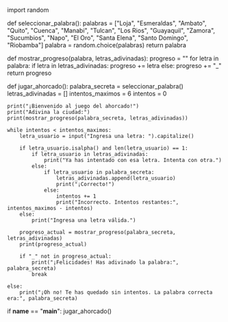 import random

def seleccionar_palabra():
    palabras = ["Loja", "Esmeraldas", "Ambato", "Quito", "Cuenca", "Manabi", "Tulcan", "Los Rios", 
                "Guayaquil", "Zamora", "Sucumbios", "Napo", "El Oro", "Santa Elena", "Santo Domingo", "Riobamba"]
    palabra = random.choice(palabras)
    return palabra

def mostrar_progreso(palabra, letras_adivinadas):
    progreso = ""
    for letra in palabra:
        if letra in letras_adivinadas:
            progreso += letra
        else:
            progreso += "_"
    return progreso

def jugar_ahorcado():
    palabra_secreta = seleccionar_palabra()
    letras_adivinadas = []
    intentos_maximos = 6
    intentos = 0

    print("¡Bienvenido al juego del ahorcado!")
    print("Adivina la ciudad:")
    print(mostrar_progreso(palabra_secreta, letras_adivinadas))

    while intentos < intentos_maximos:
        letra_usuario = input("Ingresa una letra: ").capitalize()

        if letra_usuario.isalpha() and len(letra_usuario) == 1:
            if letra_usuario in letras_adivinadas:
                print("Ya has intentado con esa letra. Intenta con otra.")
            else:
                if letra_usuario in palabra_secreta:
                    letras_adivinadas.append(letra_usuario)
                    print("¡Correcto!")
                else:
                    intentos += 1
                    print("Incorrecto. Intentos restantes:", intentos_maximos - intentos)
        else:
            print("Ingresa una letra válida.")

        progreso_actual = mostrar_progreso(palabra_secreta, letras_adivinadas)
        print(progreso_actual)

        if "_" not in progreso_actual:
            print("¡Felicidades! Has adivinado la palabra:", palabra_secreta)
            break

    else:
        print("¡Oh no! Te has quedado sin intentos. La palabra correcta era:", palabra_secreta)

if __name__ == "__main__":
    jugar_ahorcado()
